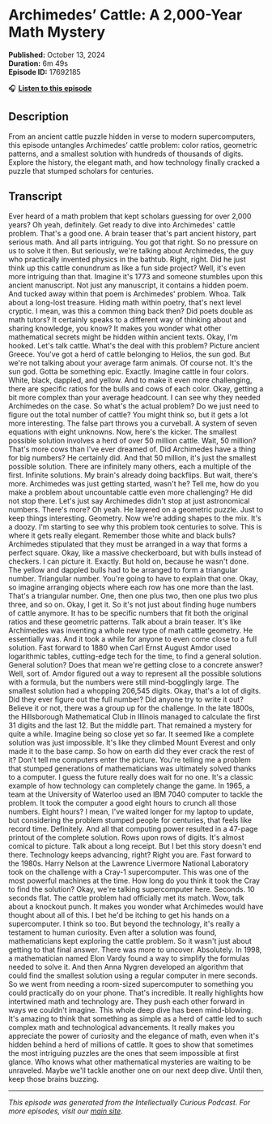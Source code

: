 # Archimedes’ Cattle: A 2,000-Year Math Mystery

**Published:** October 13, 2024  
**Duration:** 6m 49s  
**Episode ID:** 17692185

🎧 **[Listen to this episode](https://intellectuallycurious.buzzsprout.com/2529712/episodes/17692185-archimedes’-cattle-a-2000-year-math-mystery)**

## Description

From an ancient cattle puzzle hidden in verse to modern supercomputers, this episode untangles Archimedes’ cattle problem: color ratios, geometric patterns, and a smallest solution with hundreds of thousands of digits. Explore the history, the elegant math, and how technology finally cracked a puzzle that stumped scholars for centuries.

## Transcript

Ever heard of a math problem that kept scholars guessing for over 2,000 years? Oh yeah, definitely. Get ready to dive into Archimedes' cattle problem. That's a good one. A brain teaser that's part ancient history, part serious math. And all parts intriguing. You got that right. So no pressure on us to solve it then. But seriously, we're talking about Archimedes, the guy who practically invented physics in the bathtub. Right, right. Did he just think up this cattle conundrum as like a fun side project? Well, it's even more intriguing than that. Imagine it's 1773 and someone stumbles upon this ancient manuscript. Not just any manuscript, it contains a hidden poem. And tucked away within that poem is Archimedes' problem. Whoa. Talk about a long-lost treasure. Hiding math within poetry, that's next level cryptic. I mean, was this a common thing back then? Did poets double as math tutors? It certainly speaks to a different way of thinking about and sharing knowledge, you know? It makes you wonder what other mathematical secrets might be hidden within ancient texts. Okay, I'm hooked. Let's talk cattle. What's the deal with this problem? Picture ancient Greece. You've got a herd of cattle belonging to Helios, the sun god. But we're not talking about your average farm animals. Of course not. It's the sun god. Gotta be something epic. Exactly. Imagine cattle in four colors. White, black, dappled, and yellow. And to make it even more challenging, there are specific ratios for the bulls and cows of each color. Okay, getting a bit more complex than your average headcount. I can see why they needed Archimedes on the case. So what's the actual problem? Do we just need to figure out the total number of cattle? You might think so, but it gets a lot more interesting. The false part throws you a curveball. A system of seven equations with eight unknowns. Now, here's the kicker. The smallest possible solution involves a herd of over 50 million cattle. Wait, 50 million? That's more cows than I've ever dreamed of. Did Archimedes have a thing for big numbers? He certainly did. And that 50 million, it's just the smallest possible solution. There are infinitely many others, each a multiple of the first. Infinite solutions. My brain's already doing backflips. But wait, there's more. Archimedes was just getting started, wasn't he? Tell me, how do you make a problem about uncountable cattle even more challenging? He did not stop there. Let's just say Archimedes didn't stop at just astronomical numbers. There's more? Oh yeah. He layered on a geometric puzzle. Just to keep things interesting. Geometry. Now we're adding shapes to the mix. It's a doozy. I'm starting to see why this problem took centuries to solve. This is where it gets really elegant. Remember those white and black bulls? Archimedes stipulated that they must be arranged in a way that forms a perfect square. Okay, like a massive checkerboard, but with bulls instead of checkers. I can picture it. Exactly. But hold on, because he wasn't done. The yellow and dappled bulls had to be arranged to form a triangular number. Triangular number. You're going to have to explain that one. Okay, so imagine arranging objects where each row has one more than the last. That's a triangular number. One, then one plus two, then one plus two plus three, and so on. Okay, I get it. So it's not just about finding huge numbers of cattle anymore. It has to be specific numbers that fit both the original ratios and these geometric patterns. Talk about a brain teaser. It's like Archimedes was inventing a whole new type of math cattle geometry. He essentially was. And it took a while for anyone to even come close to a full solution. Fast forward to 1880 when Carl Ernst August Amdor used logarithmic tables, cutting-edge tech for the time, to find a general solution. General solution? Does that mean we're getting close to a concrete answer? Well, sort of. Amdor figured out a way to represent all the possible solutions with a formula, but the numbers were still mind-bogglingly large. The smallest solution had a whopping 206,545 digits. Okay, that's a lot of digits. Did they ever figure out the full number? Did anyone try to write it out? Believe it or not, there was a group up for the challenge. In the late 1800s, the Hillsborough Mathematical Club in Illinois managed to calculate the first 31 digits and the last 12. But the middle part. That remained a mystery for quite a while. Imagine being so close yet so far. It seemed like a complete solution was just impossible. It's like they climbed Mount Everest and only made it to the base camp. So how on earth did they ever crack the rest of it? Don't tell me computers enter the picture. You're telling me a problem that stumped generations of mathematicians was ultimately solved thanks to a computer. I guess the future really does wait for no one. It's a classic example of how technology can completely change the game. In 1965, a team at the University of Waterloo used an IBM 7040 computer to tackle the problem. It took the computer a good eight hours to crunch all those numbers. Eight hours? I mean, I've waited longer for my laptop to update, but considering the problem stumped people for centuries, that feels like record time. Definitely. And all that computing power resulted in a 47-page printout of the complete solution. Rows upon rows of digits. It's almost comical to picture. Talk about a long receipt. But I bet this story doesn't end there. Technology keeps advancing, right? Right you are. Fast forward to the 1980s. Harry Nelson at the Lawrence Livermore National Laboratory took on the challenge with a Cray-1 supercomputer. This was one of the most powerful machines at the time. How long do you think it took the Cray to find the solution? Okay, we're talking supercomputer here. Seconds. 10 seconds flat. The cattle problem had officially met its match. Wow, talk about a knockout punch. It makes you wonder what Archimedes would have thought about all of this. I bet he'd be itching to get his hands on a supercomputer. I think so too. But beyond the technology, it's really a testament to human curiosity. Even after a solution was found, mathematicians kept exploring the cattle problem. So it wasn't just about getting to that final answer. There was more to uncover. Absolutely. In 1998, a mathematician named Elon Vardy found a way to simplify the formulas needed to solve it. And then Anna Nygren developed an algorithm that could find the smallest solution using a regular computer in mere seconds. So we went from needing a room-sized supercomputer to something you could practically do on your phone. That's incredible. It really highlights how intertwined math and technology are. They push each other forward in ways we couldn't imagine. This whole deep dive has been mind-blowing. It's amazing to think that something as simple as a herd of cattle led to such complex math and technological advancements. It really makes you appreciate the power of curiosity and the elegance of math, even when it's hidden behind a herd of millions of cattle. It goes to show that sometimes the most intriguing puzzles are the ones that seem impossible at first glance. Who knows what other mathematical mysteries are waiting to be unraveled. Maybe we'll tackle another one on our next deep dive. Until then, keep those brains buzzing.

---
*This episode was generated from the Intellectually Curious Podcast. For more episodes, visit our [main site](https://intellectuallycurious.buzzsprout.com).*
